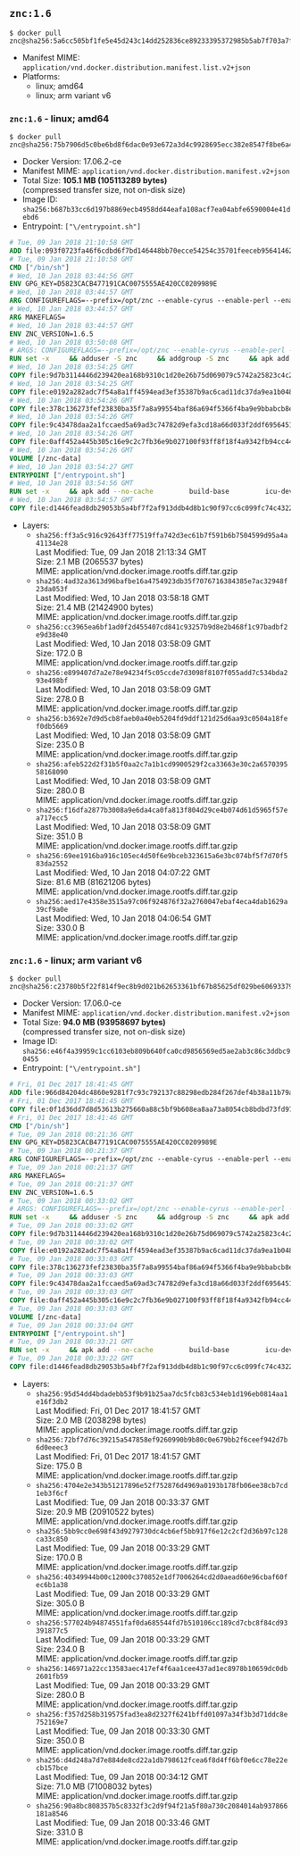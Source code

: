 ## `znc:1.6`

```console
$ docker pull znc@sha256:5a6cc505bf1fe5e45d243c14dd252836ce89233395372985b5ab7f703a7f6df6
```

-	Manifest MIME: `application/vnd.docker.distribution.manifest.list.v2+json`
-	Platforms:
	-	linux; amd64
	-	linux; arm variant v6

### `znc:1.6` - linux; amd64

```console
$ docker pull znc@sha256:75b7906d5c0be6bd8f6dac0e93e672a3d4c9928695ecc382e8547f8be6a4fab1
```

-	Docker Version: 17.06.2-ce
-	Manifest MIME: `application/vnd.docker.distribution.manifest.v2+json`
-	Total Size: **105.1 MB (105113289 bytes)**  
	(compressed transfer size, not on-disk size)
-	Image ID: `sha256:b687b33cc6d197b8869ecb4958dd44eafa108acf7ea04abfe6590004e41debd6`
-	Entrypoint: `["\/entrypoint.sh"]`

```dockerfile
# Tue, 09 Jan 2018 21:10:58 GMT
ADD file:093f0723fa46f6cdbd6f7bd146448bb70ecce54254c35701feeceb956414622f in / 
# Tue, 09 Jan 2018 21:10:58 GMT
CMD ["/bin/sh"]
# Wed, 10 Jan 2018 03:44:56 GMT
ENV GPG_KEY=D5823CACB477191CAC0075555AE420CC0209989E
# Wed, 10 Jan 2018 03:44:57 GMT
ARG CONFIGUREFLAGS=--prefix=/opt/znc --enable-cyrus --enable-perl --enable-python --disable-ipv6
# Wed, 10 Jan 2018 03:44:57 GMT
ARG MAKEFLAGS=
# Wed, 10 Jan 2018 03:44:57 GMT
ENV ZNC_VERSION=1.6.5
# Wed, 10 Jan 2018 03:50:08 GMT
# ARGS: CONFIGUREFLAGS=--prefix=/opt/znc --enable-cyrus --enable-perl --enable-python --disable-ipv6 MAKEFLAGS=
RUN set -x     && adduser -S znc     && addgroup -S znc     && apk add --no-cache --virtual runtime-dependencies         ca-certificates         cyrus-sasl         icu         su-exec         tini         tzdata     && apk add --no-cache --virtual build-dependencies         build-base         curl         cyrus-sasl-dev         gnupg         icu-dev         libressl-dev         perl-dev         python3-dev     && mkdir /znc-src && cd /znc-src     && curl -fsSL "https://znc.in/releases/archive/znc-${ZNC_VERSION}.tar.gz" -o znc.tgz     && curl -fsSL "https://znc.in/releases/archive/znc-${ZNC_VERSION}.tar.gz.sig" -o znc.tgz.sig     && export GNUPGHOME="$(mktemp -d)"     && gpg --keyserver ha.pool.sks-keyservers.net --recv-keys "${GPG_KEY}"     && gpg --batch --verify znc.tgz.sig znc.tgz     && rm -rf "$GNUPGHOME"     && tar -zxf znc.tgz --strip-components=1     && mkdir build && cd build     && ../configure ${CONFIGUREFLAGS}     && make $MAKEFLAGS     && make install     && apk del build-dependencies     && cd / && rm -rf /znc-src
# Wed, 10 Jan 2018 03:54:25 GMT
COPY file:9d7b3114446d239420ea168b9310c1d20e26b75d069079c5742a25823c4c2aab in / 
# Wed, 10 Jan 2018 03:54:25 GMT
COPY file:e0192a282adc7f54a8a1ff4594ead3ef35387b9ac6cad11dc37da9ea1b048a13 in /startup-sequence/ 
# Wed, 10 Jan 2018 03:54:26 GMT
COPY file:378c136273fef23830ba35f7a8a99554baf86a694f5366f4ba9e9bbabcb8ee6a in /startup-sequence/ 
# Wed, 10 Jan 2018 03:54:26 GMT
COPY file:9c43478daa2a1fccaed5a69ad3c74782d9efa3cd18a66d033f2ddf6956451ba5 in /startup-sequence/ 
# Wed, 10 Jan 2018 03:54:26 GMT
COPY file:0aff452a445b305c16e9c2c7fb36e9b027100f93ff8f18f4a9342fb94cc44b9c in /startup-sequence/ 
# Wed, 10 Jan 2018 03:54:26 GMT
VOLUME [/znc-data]
# Wed, 10 Jan 2018 03:54:27 GMT
ENTRYPOINT ["/entrypoint.sh"]
# Wed, 10 Jan 2018 03:54:56 GMT
RUN set -x     && apk add --no-cache         build-base         icu-dev         libressl-dev         perl         python3
# Wed, 10 Jan 2018 03:54:57 GMT
COPY file:d1446fead8db29053b5a4bf7f2af913ddb4d8b1c90f97cc6c099fc74c4322109 in /startup-sequence/ 
```

-	Layers:
	-	`sha256:ff3a5c916c92643ff77519ffa742d3ec61b7f591b6b7504599d95a4a41134e28`  
		Last Modified: Tue, 09 Jan 2018 21:13:34 GMT  
		Size: 2.1 MB (2065537 bytes)  
		MIME: application/vnd.docker.image.rootfs.diff.tar.gzip
	-	`sha256:4ad32a3613d96bafbe16a4754923db35f7076716384385e7ac32948f23da053f`  
		Last Modified: Wed, 10 Jan 2018 03:58:18 GMT  
		Size: 21.4 MB (21424900 bytes)  
		MIME: application/vnd.docker.image.rootfs.diff.tar.gzip
	-	`sha256:cc3965ea6bf1ad0f2d455407cd841c93257b9d8e2b468f1c97badbf2e9d38e40`  
		Last Modified: Wed, 10 Jan 2018 03:58:09 GMT  
		Size: 172.0 B  
		MIME: application/vnd.docker.image.rootfs.diff.tar.gzip
	-	`sha256:e899407d7a2e78e94234f5c05ccde7d3098f8107f055add7c534bda293e498bf`  
		Last Modified: Wed, 10 Jan 2018 03:58:09 GMT  
		Size: 278.0 B  
		MIME: application/vnd.docker.image.rootfs.diff.tar.gzip
	-	`sha256:b3692e7d9d5cb8faeb0a40eb5204fd9ddf121d25d6aa93c0504a18fef0db5669`  
		Last Modified: Wed, 10 Jan 2018 03:58:09 GMT  
		Size: 235.0 B  
		MIME: application/vnd.docker.image.rootfs.diff.tar.gzip
	-	`sha256:afeb522d2f31b5f0aa2c7a1b1cd9900529f2ca33663e30c2a657039558168090`  
		Last Modified: Wed, 10 Jan 2018 03:58:09 GMT  
		Size: 280.0 B  
		MIME: application/vnd.docker.image.rootfs.diff.tar.gzip
	-	`sha256:f16dfa2877b3008a9e6da4ca0fa813f804d29ce4b074d61d5965f57ea717ecc5`  
		Last Modified: Wed, 10 Jan 2018 03:58:09 GMT  
		Size: 351.0 B  
		MIME: application/vnd.docker.image.rootfs.diff.tar.gzip
	-	`sha256:69ee1916ba916c105ec4d50f6e9bceb323615a6e3bc074bf5f7d70f583da2552`  
		Last Modified: Wed, 10 Jan 2018 04:07:22 GMT  
		Size: 81.6 MB (81621206 bytes)  
		MIME: application/vnd.docker.image.rootfs.diff.tar.gzip
	-	`sha256:aed17e4358e3515a97c06f924876f32a2760047ebaf4eca4dab1629a39cf9a0e`  
		Last Modified: Wed, 10 Jan 2018 04:06:54 GMT  
		Size: 330.0 B  
		MIME: application/vnd.docker.image.rootfs.diff.tar.gzip

### `znc:1.6` - linux; arm variant v6

```console
$ docker pull znc@sha256:c23780b5f22f814f9ec8b9d021b62653361bf67b85625df029be60693379e63e
```

-	Docker Version: 17.06.0-ce
-	Manifest MIME: `application/vnd.docker.distribution.manifest.v2+json`
-	Total Size: **94.0 MB (93958697 bytes)**  
	(compressed transfer size, not on-disk size)
-	Image ID: `sha256:e46f4a39959c1cc6103eb809b640fca0cd9856569ed5ae2ab3c86c3ddbc90455`
-	Entrypoint: `["\/entrypoint.sh"]`

```dockerfile
# Fri, 01 Dec 2017 18:41:45 GMT
ADD file:966d84204dc4860e9281f7c93c792137c88298edb284f267def4b38a11b79a1f in / 
# Fri, 01 Dec 2017 18:41:45 GMT
COPY file:0f1d36dd7d8d53613b275660a88c5bf9b608ea8aa73a8054cb8bdbd73fd971ac in /etc/localtime 
# Fri, 01 Dec 2017 18:41:46 GMT
CMD ["/bin/sh"]
# Tue, 09 Jan 2018 00:21:36 GMT
ENV GPG_KEY=D5823CACB477191CAC0075555AE420CC0209989E
# Tue, 09 Jan 2018 00:21:37 GMT
ARG CONFIGUREFLAGS=--prefix=/opt/znc --enable-cyrus --enable-perl --enable-python --disable-ipv6
# Tue, 09 Jan 2018 00:21:37 GMT
ARG MAKEFLAGS=
# Tue, 09 Jan 2018 00:21:37 GMT
ENV ZNC_VERSION=1.6.5
# Tue, 09 Jan 2018 00:33:02 GMT
# ARGS: CONFIGUREFLAGS=--prefix=/opt/znc --enable-cyrus --enable-perl --enable-python --disable-ipv6 MAKEFLAGS=
RUN set -x     && adduser -S znc     && addgroup -S znc     && apk add --no-cache --virtual runtime-dependencies         ca-certificates         cyrus-sasl         icu         su-exec         tini         tzdata     && apk add --no-cache --virtual build-dependencies         build-base         curl         cyrus-sasl-dev         gnupg         icu-dev         libressl-dev         perl-dev         python3-dev     && mkdir /znc-src && cd /znc-src     && curl -fsSL "https://znc.in/releases/archive/znc-${ZNC_VERSION}.tar.gz" -o znc.tgz     && curl -fsSL "https://znc.in/releases/archive/znc-${ZNC_VERSION}.tar.gz.sig" -o znc.tgz.sig     && export GNUPGHOME="$(mktemp -d)"     && gpg --keyserver ha.pool.sks-keyservers.net --recv-keys "${GPG_KEY}"     && gpg --batch --verify znc.tgz.sig znc.tgz     && rm -rf "$GNUPGHOME"     && tar -zxf znc.tgz --strip-components=1     && mkdir build && cd build     && ../configure ${CONFIGUREFLAGS}     && make $MAKEFLAGS     && make install     && apk del build-dependencies     && cd / && rm -rf /znc-src
# Tue, 09 Jan 2018 00:33:02 GMT
COPY file:9d7b3114446d239420ea168b9310c1d20e26b75d069079c5742a25823c4c2aab in / 
# Tue, 09 Jan 2018 00:33:02 GMT
COPY file:e0192a282adc7f54a8a1ff4594ead3ef35387b9ac6cad11dc37da9ea1b048a13 in /startup-sequence/ 
# Tue, 09 Jan 2018 00:33:03 GMT
COPY file:378c136273fef23830ba35f7a8a99554baf86a694f5366f4ba9e9bbabcb8ee6a in /startup-sequence/ 
# Tue, 09 Jan 2018 00:33:03 GMT
COPY file:9c43478daa2a1fccaed5a69ad3c74782d9efa3cd18a66d033f2ddf6956451ba5 in /startup-sequence/ 
# Tue, 09 Jan 2018 00:33:03 GMT
COPY file:0aff452a445b305c16e9c2c7fb36e9b027100f93ff8f18f4a9342fb94cc44b9c in /startup-sequence/ 
# Tue, 09 Jan 2018 00:33:03 GMT
VOLUME [/znc-data]
# Tue, 09 Jan 2018 00:33:04 GMT
ENTRYPOINT ["/entrypoint.sh"]
# Tue, 09 Jan 2018 00:33:21 GMT
RUN set -x     && apk add --no-cache         build-base         icu-dev         libressl-dev         perl         python3
# Tue, 09 Jan 2018 00:33:22 GMT
COPY file:d1446fead8db29053b5a4bf7f2af913ddb4d8b1c90f97cc6c099fc74c4322109 in /startup-sequence/ 
```

-	Layers:
	-	`sha256:95d54dd4bdadebb53f9b91b25aa7dc5fcb83c534eb1d196eb0814aa1e16f3db2`  
		Last Modified: Fri, 01 Dec 2017 18:41:57 GMT  
		Size: 2.0 MB (2038298 bytes)  
		MIME: application/vnd.docker.image.rootfs.diff.tar.gzip
	-	`sha256:72bf7d76c39215a547858ef9260990b9b80c0e679bb2f6ceef942d7b6d0eeec3`  
		Last Modified: Fri, 01 Dec 2017 18:41:57 GMT  
		Size: 175.0 B  
		MIME: application/vnd.docker.image.rootfs.diff.tar.gzip
	-	`sha256:4704e2e343b51217896e52f752876d4969a0193b178fb06ee38cb7cd1eb3f6cf`  
		Last Modified: Tue, 09 Jan 2018 00:33:37 GMT  
		Size: 20.9 MB (20910522 bytes)  
		MIME: application/vnd.docker.image.rootfs.diff.tar.gzip
	-	`sha256:5bb9cc0e698f43d9279730dc4cb6ef5bb917f6e12c2cf2d36b97c128ca33c850`  
		Last Modified: Tue, 09 Jan 2018 00:33:29 GMT  
		Size: 170.0 B  
		MIME: application/vnd.docker.image.rootfs.diff.tar.gzip
	-	`sha256:40349944b00c12000c370852e1df7006264cd2d0aead60e96cbaf60fec6b1a38`  
		Last Modified: Tue, 09 Jan 2018 00:33:29 GMT  
		Size: 305.0 B  
		MIME: application/vnd.docker.image.rootfs.diff.tar.gzip
	-	`sha256:577024b94874551faf0da685544fd7b510106cc189cd7cbc8f84cd93391877c5`  
		Last Modified: Tue, 09 Jan 2018 00:33:29 GMT  
		Size: 234.0 B  
		MIME: application/vnd.docker.image.rootfs.diff.tar.gzip
	-	`sha256:146971a22cc13583aec417ef4f6aa1cee437ad1ec8978b10659dc0db2601fb59`  
		Last Modified: Tue, 09 Jan 2018 00:33:29 GMT  
		Size: 280.0 B  
		MIME: application/vnd.docker.image.rootfs.diff.tar.gzip
	-	`sha256:f357d258b319575fad3ea8d2327f6241bffd01097a34f3b3d71ddc8e752169e7`  
		Last Modified: Tue, 09 Jan 2018 00:33:30 GMT  
		Size: 350.0 B  
		MIME: application/vnd.docker.image.rootfs.diff.tar.gzip
	-	`sha256:d4d248a7d7e884de8cd22a1db798612fcea6f8d4ff6bf0e6cc78e22ecb157bce`  
		Last Modified: Tue, 09 Jan 2018 00:34:12 GMT  
		Size: 71.0 MB (71008032 bytes)  
		MIME: application/vnd.docker.image.rootfs.diff.tar.gzip
	-	`sha256:90a8bc808357b5c8332f3c2d9f94f21a5f80a730c2084014ab937866181a8546`  
		Last Modified: Tue, 09 Jan 2018 00:33:46 GMT  
		Size: 331.0 B  
		MIME: application/vnd.docker.image.rootfs.diff.tar.gzip
